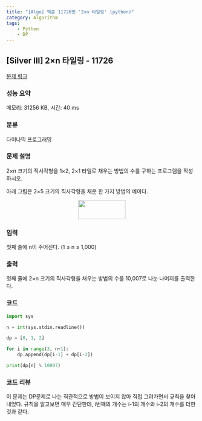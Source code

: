 ```yaml
---
title: "[Algo] 백준 11726번 '2xn 타일링' (python)"
category: Algorithm
tags:
    - Python
    - DP
---
```


## [Silver III] 2×n 타일링 - 11726 

[문제 링크](https://www.acmicpc.net/problem/11726) 

### 성능 요약

메모리: 31256 KB, 시간: 40 ms

### 분류

다이나믹 프로그래밍

### 문제 설명

<p>2×n 크기의 직사각형을 1×2, 2×1 타일로 채우는 방법의 수를 구하는 프로그램을 작성하시오.</p>

<p>아래 그림은 2×5 크기의 직사각형을 채운 한 가지 방법의 예이다.</p>

<p style="text-align: center;"><img alt="" src="https://onlinejudgeimages.s3-ap-northeast-1.amazonaws.com/problem/11726/1.png" style="height:50px; width:125px"></p>

### 입력 

 <p>첫째 줄에 n이 주어진다. (1 ≤ n ≤ 1,000)</p>

### 출력 

 <p>첫째 줄에 2×n 크기의 직사각형을 채우는 방법의 수를 10,007로 나눈 나머지를 출력한다.</p>

### 코드
```python
import sys

n = int(sys.stdin.readline())

dp = [0, 1, 2]

for i in range(3, n+1):
    dp.append(dp[i-1] + dp[i-2])

print(dp[n] % 10007)
```

### 코드 리뷰
이 문제는 DP문제로 나는 직관적으로 방법이 보이지 않아 직접 그려가면서 규칙을 찾아내었다. 규칙을 알고보면 매우 간단한데, i번째의 개수는 i-1의 개수와 i-2의 개수를 더한것과 같다.